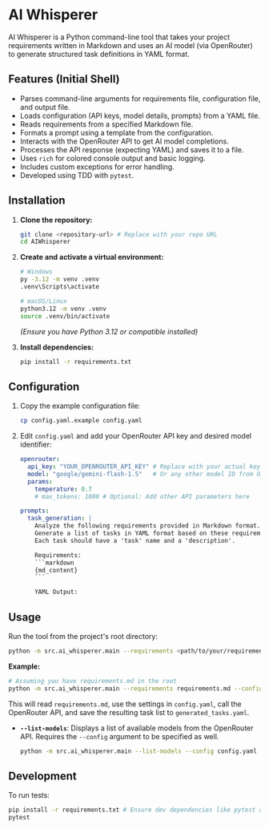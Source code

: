 # AI Whisperer

AI Whisperer is a Python command-line tool that takes your project requirements written in Markdown and uses an AI model (via OpenRouter) to generate structured task definitions in YAML format.

## Features (Initial Shell)

* Parses command-line arguments for requirements file, configuration file, and output file.
* Loads configuration (API keys, model details, prompts) from a YAML file.
* Reads requirements from a specified Markdown file.
* Formats a prompt using a template from the configuration.
* Interacts with the OpenRouter API to get AI model completions.
* Processes the API response (expecting YAML) and saves it to a file.
* Uses `rich` for colored console output and basic logging.
* Includes custom exceptions for error handling.
* Developed using TDD with `pytest`.

## Installation

1. **Clone the repository:**

   ```bash
   git clone <repository-url> # Replace with your repo URL
   cd AIWhisperer
   ```

2. **Create and activate a virtual environment:**

   ```bash
   # Windows
   py -3.12 -m venv .venv
   .venv\Scripts\activate

   # macOS/Linux
   python3.12 -m venv .venv
   source .venv/bin/activate
   ```

   *(Ensure you have Python 3.12 or compatible installed)*

3. **Install dependencies:**

   ```bash
   pip install -r requirements.txt
   ```

## Configuration

1. Copy the example configuration file:

   ```bash
   cp config.yaml.example config.yaml
   ```

2. Edit `config.yaml` and add your OpenRouter API key and desired model identifier:

   ```yaml
   openrouter:
     api_key: "YOUR_OPENROUTER_API_KEY" # Replace with your actual key
     model: "google/gemini-flash-1.5"   # Or any other model ID from OpenRouter
     params:
       temperature: 0.7
       # max_tokens: 1000 # Optional: Add other API parameters here

   prompts:
     task_generation: |
       Analyze the following requirements provided in Markdown format.
       Generate a list of tasks in YAML format based on these requirements.
       Each task should have a 'task' name and a 'description'.

       Requirements:
       ```markdown
       {md_content}
       ```

       YAML Output:
   ```

## Usage

Run the tool from the project's root directory:

```bash
python -m src.ai_whisperer.main --requirements <path/to/your/requirements.md> --config config.yaml --output <path/to/output/tasks.yaml>
```

**Example:**

```bash
# Assuming you have requirements.md in the root
python -m src.ai_whisperer.main --requirements requirements.md --config config.yaml --output generated_tasks.yaml
```

This will read `requirements.md`, use the settings in `config.yaml`, call the OpenRouter API, and save the resulting task list to `generated_tasks.yaml`.

* **`--list-models`**: Displays a list of available models from the OpenRouter API. Requires the `--config` argument to be specified as well.

    ```bash
    python -m src.ai_whisperer.main --list-models --config config.yaml
    ```

## Development

To run tests:

```bash
pip install -r requirements.txt # Ensure dev dependencies like pytest are installed
pytest
```
